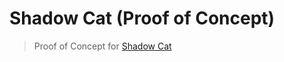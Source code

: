 # Shadow Cat (Proof of Concept)

> Proof of Concept for [Shadow Cat](https://github.com/DarylPinto/shadow-cat)
